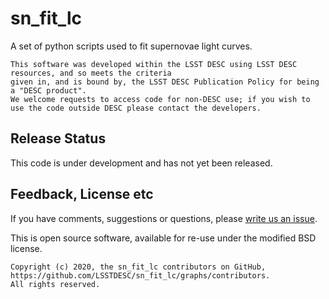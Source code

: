 # sn_fit_lc

A set of python scripts used to fit supernovae light curves.

```
This software was developed within the LSST DESC using LSST DESC resources, and so meets the criteria 
given in, and is bound by, the LSST DESC Publication Policy for being a "DESC product".
We welcome requests to access code for non-DESC use; if you wish to use the code outside DESC please contact the developers.

```
## Release Status

This code is under development and has not yet been released.

## Feedback, License etc

If you have comments, suggestions or questions, please [write us an issue](https://github.com/LSSTDESC/sn_fit_lc/issues).

This is open source software, available for re-use under the modified BSD license.

```
Copyright (c) 2020, the sn_fit_lc contributors on GitHub, https://github.com/LSSTDESC/sn_fit_lc/graphs/contributors.
All rights reserved.
```
